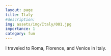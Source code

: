 ```yaml
---
layout: page
title: Italy
#description: 
img: assets/img/Italy/001.jpg
importance: 1
category: fun
---
```


I traveled to Roma, Florence, and Venice in Italy.




